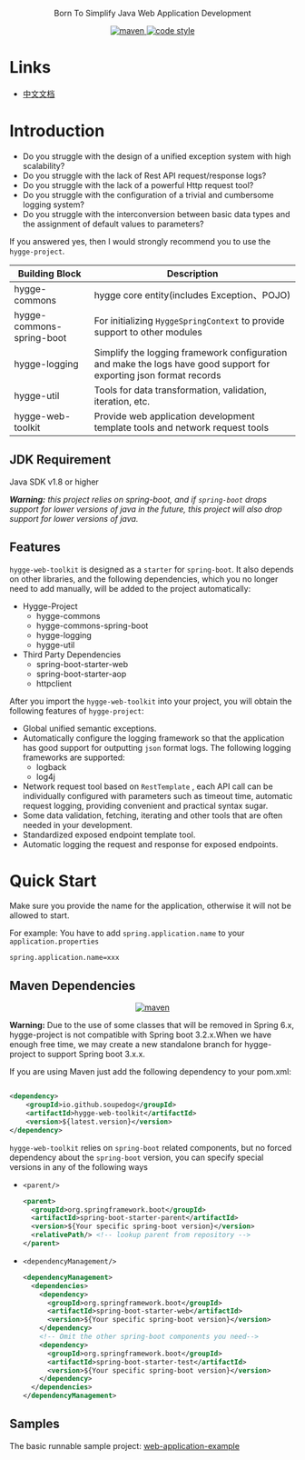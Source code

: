 <p align="center">
  Born To Simplify Java Web Application Development
</p>

<p align="center">
  <a href="https://search.maven.org/search?q=g:io.github.soupedog%20AND%20a:hygge-web-toolkit">
    <img alt="maven" src="https://img.shields.io/maven-central/v/io.github.soupedog/hygge-web-toolkit.svg?style=flat-square">
  </a>

<a href="https://www.apache.org/licenses/LICENSE-2.0">
    <img alt="code style" src="https://img.shields.io/badge/license-Apache%202-4EB1BA.svg?style=flat-square">
  </a>
</p>

# Links

- [中文文档](https://github.com/soupedog/hygge-project/wiki/Document_ch)

# Introduction

- Do you struggle with the design of a unified exception system with high scalability?
- Do you struggle with the lack of Rest API request/response logs?
- Do you struggle with the lack of a powerful Http request tool?
- Do you struggle with the configuration of a trivial and cumbersome logging system?
- Do you struggle with the interconversion between basic data types and the assignment of default values to parameters?

If you answered yes, then I would strongly recommend you to use the ``hygge-project``.

| Building Block            | Description                                                                                                        |
|---------------------------|--------------------------------------------------------------------------------------------------------------------|
| hygge-commons             | hygge core entity(includes Exception、POJO)                                                                         |
| hygge-commons-spring-boot | For initializing ``HyggeSpringContext`` to provide support to other modules                                        |
| hygge-logging             | Simplify the logging framework configuration and make the logs have good support for exporting json format records |
| hygge-util                | Tools for data transformation, validation, iteration, etc.                                                         |
| hygge-web-toolkit         | Provide web application development template tools and network request tools                                       |

## JDK Requirement

Java SDK v1.8 or higher

***Warning:** this project relies on spring-boot, and if ``spring-boot`` drops support for lower versions of java in the future, this project will also drop support for lower versions of java.*

## Features

``hygge-web-toolkit`` is designed as a ``starter`` for ``spring-boot``. It also depends on other libraries, and the
following dependencies, which you no longer need to add manually, will be added to the project automatically:

- Hygge-Project
    - hygge-commons
    - hygge-commons-spring-boot
    - hygge-logging
    - hygge-util
- Third Party Dependencies
    - spring-boot-starter-web
    - spring-boot-starter-aop
    - httpclient

After you import the ``hygge-web-toolkit`` into your project, you will obtain the following features
of ``hygge-project``:

- Global unified semantic exceptions.
- Automatically configure the logging framework so that the application has good support for outputting ``json`` format
  logs. The following logging frameworks are supported:
    - logback
    - log4j
- Network request tool based on ``RestTemplate`` , each API call can be individually configured with parameters such as
  timeout time, automatic request logging, providing convenient and practical syntax sugar.
- Some data validation, fetching, iterating and other tools that are often needed in your development.
- Standardized exposed endpoint template tool.
- Automatic logging the request and response for exposed endpoints.

# Quick Start

Make sure you provide the name for the application, otherwise it will not be allowed to start.

For example: You have to add ``spring.application.name`` to your ``application.properties``

```properties
spring.application.name=xxx
```

## Maven Dependencies

<p align="center">
  <a href="https://search.maven.org/search?q=g:io.github.soupedog%20AND%20a:hygge-web-toolkit">
    <img alt="maven" src="https://img.shields.io/maven-central/v/io.github.soupedog/hygge-web-toolkit.svg?style=flat-square">
  </a>
</p>

**Warning:** Due to the use of some classes that will be removed in Spring 6.x, hygge-project is not compatible with Spring boot 3.2.x.When we have enough free time, we may create a new standalone branch for hygge-project to support Spring boot 3.x.x.

If you are using Maven just add the following dependency to your pom.xml:

```xml

<dependency>
    <groupId>io.github.soupedog</groupId>
    <artifactId>hygge-web-toolkit</artifactId>
    <version>${latest.version}</version>
</dependency>
```

``hygge-web-toolkit`` relies on ``spring-boot`` related components, but no forced dependency about the ``spring-boot``
version, you can specify special versions in any of the following ways

- ``<parent/>``

  ```xml
  <parent>
    <groupId>org.springframework.boot</groupId>
    <artifactId>spring-boot-starter-parent</artifactId>
    <version>${Your specific spring-boot version}</version>
    <relativePath/> <!-- lookup parent from repository -->
  </parent>
  ```
- ``<dependencyManagement/>``

  ```xml
  <dependencyManagement>
    <dependencies>
      <dependency>
        <groupId>org.springframework.boot</groupId>
        <artifactId>spring-boot-starter-web</artifactId>
        <version>${Your specific spring-boot version}</version>
      </dependency>
      <!-- Omit the other spring-boot components you need-->
      <dependency>
        <groupId>org.springframework.boot</groupId>
        <artifactId>spring-boot-starter-test</artifactId>
        <version>${Your specific spring-boot version}</version>
      </dependency>
    </dependencies>
  </dependencyManagement>
  ```

## Samples

The basic runnable sample
project: [web-application-example](https://github.com/soupedog/hygge-project/tree/main/web-application-example)
